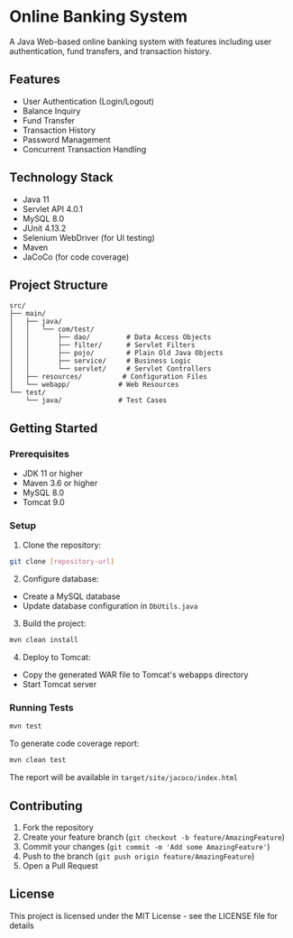 # Online Banking System

A Java Web-based online banking system with features including user authentication, fund transfers, and transaction history.

## Features

- User Authentication (Login/Logout)
- Balance Inquiry
- Fund Transfer
- Transaction History
- Password Management
- Concurrent Transaction Handling

## Technology Stack

- Java 11
- Servlet API 4.0.1
- MySQL 8.0
- JUnit 4.13.2
- Selenium WebDriver (for UI testing)
- Maven
- JaCoCo (for code coverage)

## Project Structure

```
src/
├── main/
│   ├── java/
│   │   └── com/test/
│   │       ├── dao/         # Data Access Objects
│   │       ├── filter/      # Servlet Filters
│   │       ├── pojo/        # Plain Old Java Objects
│   │       ├── service/     # Business Logic
│   │       └── servlet/     # Servlet Controllers
│   ├── resources/          # Configuration Files
│   └── webapp/            # Web Resources
└── test/
    └── java/              # Test Cases
```

## Getting Started

### Prerequisites

- JDK 11 or higher
- Maven 3.6 or higher
- MySQL 8.0
- Tomcat 9.0

### Setup

1. Clone the repository:
```bash
git clone [repository-url]
```

2. Configure database:
- Create a MySQL database
- Update database configuration in `DbUtils.java`

3. Build the project:
```bash
mvn clean install
```

4. Deploy to Tomcat:
- Copy the generated WAR file to Tomcat's webapps directory
- Start Tomcat server

### Running Tests

```bash
mvn test
```

To generate code coverage report:
```bash
mvn clean test
```
The report will be available in `target/site/jacoco/index.html`

## Contributing

1. Fork the repository
2. Create your feature branch (`git checkout -b feature/AmazingFeature`)
3. Commit your changes (`git commit -m 'Add some AmazingFeature'`)
4. Push to the branch (`git push origin feature/AmazingFeature`)
5. Open a Pull Request

## License

This project is licensed under the MIT License - see the LICENSE file for details 